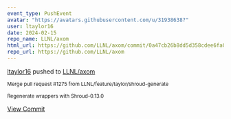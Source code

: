 ```yaml
---
event_type: PushEvent
avatar: "https://avatars.githubusercontent.com/u/31938638?"
user: ltaylor16
date: 2024-02-15
repo_name: LLNL/axom
html_url: https://github.com/LLNL/axom/commit/0a47cb26b8dd5d358cdee6fa0653f326ff98f834
repo_url: https://github.com/LLNL/axom
---
```


<a href='https://github.com/ltaylor16' target='_blank'>ltaylor16</a> pushed to <a href='https://github.com/LLNL/axom' target='_blank'>LLNL/axom</a>

<small>Merge pull request #1275 from LLNL/feature/taylor/shroud-generate

Regenerate wrappers with Shroud-0.13.0</small>

<a href='https://github.com/LLNL/axom/commit/0a47cb26b8dd5d358cdee6fa0653f326ff98f834' target='_blank'>View Commit</a>